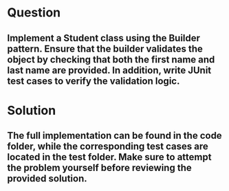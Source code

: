 # Question

## Implement a Student class using the Builder pattern. Ensure that the builder validates the object by checking that both the first name and last name are provided. In addition, write JUnit test cases to verify the validation logic.

# Solution

## The full implementation can be found in the code folder, while the corresponding test cases are located in the test folder. Make sure to attempt the problem yourself before reviewing the provided solution.